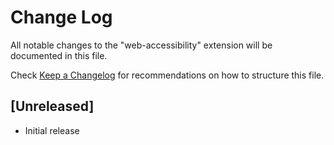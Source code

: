 # Change Log
All notable changes to the "web-accessibility" extension will be documented in this file.

Check [Keep a Changelog](http://keepachangelog.com/) for recommendations on how to structure this file.

## [Unreleased]
- Initial release